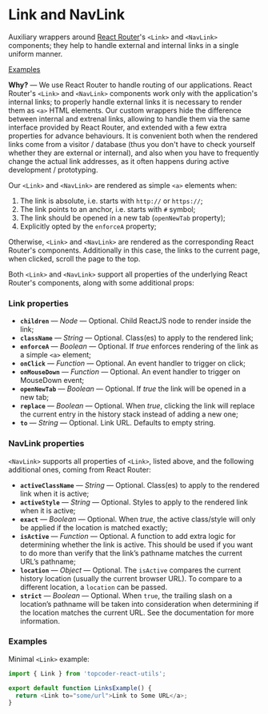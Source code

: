 # Link and NavLink

Auxiliary wrappers around [React Router](https://github.com/ReactTraining/react-router)'s
`<Link>` and `<NavLink>` components; they help to handle external and internal
links in a single uniform manner.

[Examples](#examples)

**Why?** &mdash; We use React Router to handle routing of our applications.
React Router's `<Link>` and `<NavLink>` components work only with the
application's internal links; to properly handle external links it is necessary
to render them as `<a>` HTML elements. Our custom wrappers hide the difference
between internal and extrenal links, allowing to handle them via the same
interface provided by React Router, and extended with a few extra properties for
advance behaviours. It is convenient both when the rendered links come from a
visitor / database (thus you don't have to check yourself whether they are
external or internal), and also when you have to frequently change the actual
link addresses, as it often happens during active development / prototyping.

Our `<Link>` and `<NavLink>` are rendered as simple `<a>` elements when:
1. The link is absolute, i.e. starts with `http://` or `https://`;
2. The link points to an anchor, i.e. starts with `#` symbol;
3. The link should be opened in a new tab (`openNewTab` property);
4. Explicitly opted by the `enforceA` property;

Otherwise, `<Link>` and `<NavLink>` are rendered as the corresponding React
Router's components. Additionally in this case, the links to the current page,
when clicked, scroll the page to the top.

Both `<Link>` and `<NavLink>` support all properties of the underlying React
Router's components, along with some additional props:

### Link properties
- **`children`** &mdash; *Node* &mdash; Optional. Child ReactJS node to render
inside the link;
- **`className`** &mdash; *String* &mdash; Optional. Class(es) to apply to the
rendered link;
- **`enforceA`** &mdash; *Boolean* &mdash; Optional. If *true* enforces
rendering of the link as a simple `<a>` element;
- **`onClick`** &mdash; *Function* &mdash; Optional. An event handler to trigger
on click;
- **`onMouseDown`** &mdash; *Function* &mdash; Optional. An event handler to
trigger on MouseDown event;
- **`openNewTab`** &mdash; *Boolean* &mdash; Optional. If *true* the link will
be opened in a new tab;
- **`replace`** &mdash; *Boolean* &mdash; Optional. When *true*, clicking the
link will replace the current entry in the history stack instead of adding a new
one;
- **`to`** &mdash; *String* &mdash; Optional. Link URL. Defaults to empty
string.

### NavLink properties
`<NavLink>` supports all properties of `<Link>`, listed above, and the following
additional ones, coming from React Router:
- **`activeClassName`** &mdash; *String* &mdash; Optional. Class(es) to apply to
the rendered link when it is active;
- **`activeStyle`** &mdash; *String* &mdash; Optional. Styles to apply to the
rendered link when it is active;
- **`exact`** &mdash; *Boolean* &mdash; Optional. When *true*, the active
class/style will only be applied if the location is matched exactly;
- **`isActive`** &mdash; *Function* &mdash; Optional. A function to add extra
logic for determining whether the link is active. This should be used if you
want to do more than verify that the link’s pathname matches the current URL’s
pathname;
- **`location`** &mdash; *Object* &mdash; Optional. The `isActive` compares the
current history location (usually the current browser URL). To compare to a
different location, a `location` can be passed.
- **`strict`** &mdash; *Boolean* &mdash; Optional. When `true`, the trailing
slash on a location’s pathname will be taken into consideration when determining
if the location matches the current URL. See the <Route strict> documentation
for more information.

### <a name="examples">Examples</a>

Minimal `<Link>` example:
```js
import { Link } from 'topcoder-react-utils';

export default function LinksExample() {
  return <Link to="some/url">Link to Some URL</a>;
}
```
